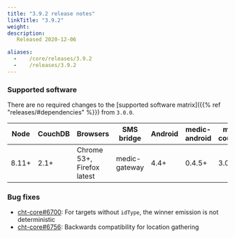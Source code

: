```yaml
---
title: "3.9.2 release notes"
linkTitle: "3.9.2"
weight:
description: 
   Released 2020-12-06

aliases:
  -    /core/releases/3.9.2
  -    /releases/3.9.2
---
```


### Supported software

There are no required changes to the [supported software matrix]({{% ref "releases/#dependencies" %}})
 from `3.0.0`.

| Node | CouchDB | Browsers | SMS bridge | Android | medic-android | medic-couch2pg |
|----|----|----|----|----|----|---|
| 8.11+ | 2.1+ | Chrome 53+, Firefox latest | medic-gateway | 4.4+ | 0.4.5+ | 3.0+ |

### Bug fixes

- [cht-core#6700](https://github.com/medic/cht-core/issues/6700): For targets without `idType`, the winner emission is not deterministic
- [cht-core#6756](https://github.com/medic/cht-core/issues/6756): Backwards compatibility for location gathering
